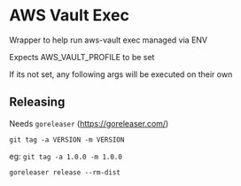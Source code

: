# AWS Vault Exec

Wrapper to help run aws-vault exec managed via ENV

Expects AWS_VAULT_PROFILE to be set

If its not set, any following args will be executed on their own


## Releasing

Needs `goreleaser` (https://goreleaser.com/)

`git tag -a VERSION -m VERSION`

eg: `git tag -a 1.0.0 -m 1.0.0`

`goreleaser release --rm-dist`

